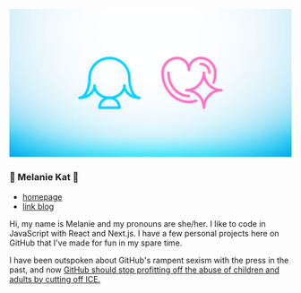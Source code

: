 ![melkat icon + girlfriend technology icons in a header image](https://github.com/ZicklePop/ZicklePop/blob/main/header.png?raw=true)

### 🌸 Melanie Kat 🌸

- [homepage](https://melaniekat.com)
- [link blog](https://melkat.link)

Hi, my name is Melanie and my pronouns are she/her. I like to code in JavaScript with React and Next.js. I have a few personal projects here on GitHub that I've made for fun in my spare time.

I have been outspoken about GitHub's rampent sexism with the press in the past, and now [GitHub should stop profitting off the abuse of children and adults by cutting off ICE.](https://github.com/selfagency/microsoft-drop-ice)
